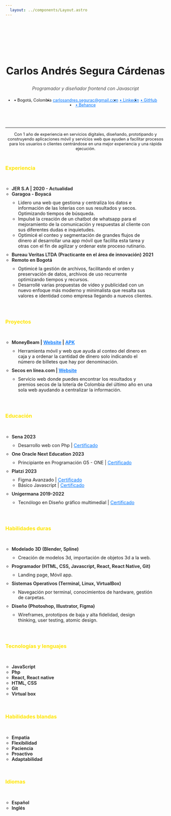 ```yaml
---
  layout: ../components/Layout.astro
---
```

<section class="container">
<header>

# Carlos Andrés Segura Cárdenas
## Programador y diseñador frontend con Javascript
- • Bogotá, Colombia
- <carlosandres.segurac@gmail.com>
- [• Linkedin](https://www.linkedin.com/in/casvaru/)
- [• GitHub](https://github.com/Casvaru)
- [• Behance](https://www.behance.net/casvaru)
</header>


---

  Con 1 año de experiencia en  servicios digitales, diseñando, prototipando y construyendo aplicaciones móvil y servicios web que ayuden a facilitar procesos para los usuarios o clientes centrándose en una mejor experiencia y una rápida ejecución.

<div class='experience'>

  ### Experiencia

  - JER S.A | 2020 - Actualidad
  - Garagoa - Boyacá
    - Lidero una web que gestiona y centraliza los datos e  información de las loterías con sus resultados y secos. Optimizando tiempos de búsqueda.
    - Impulsé la creación de un chatbot de whatsapp para el mejoramiento de la comunicación y respuestas al cliente con sus diferentes dudas e inquietudes.
    - Optimicé el conteo y segmentación de grandes flujos de dinero al desarrollar una app móvil que  facilita esta tarea y otras con el fin de agilizar y ordenar este proceso rutinario.
  - Bureau Veritas LTDA (Practicante en el área de innovación) 2021
  - Remoto en Bogotá
    - Optimicé la gestión de archivos, facilitando el orden y preservación de datos, archivos de uso recurrente optimizando tiempos y recursos.
    - Desarrollé varias propuestas de vídeo y publicidad con un nuevo enfoque más moderno y minimalista que resalta sus valores e identidad como empresa llegando a nuevos clientes.
</div>
<div class='experience'>

  ### Proyectos
  - MoneyBeam | [Website](https://contadordinero.vercel.app) | [APK](https://drive.google.com/file/d/1OzJxMQslM4L7xtwMmD5-HVyByMsN6-Gn/view?usp=share_link)
    - Herramienta móvil y web que ayuda al conteo del dinero en caja y a ordenar la cantidad de dinero solo indicando el número de billetes que hay por denominación. 
  - Secos en línea.com | [Website](https://secosenlinea.com)
    - Servicio web donde puedes encontrar los resultados y premios secos de la lotería de Colombia del último año en una sola web ayudando a centralizar la información.
</div>
<div class='experience'>

  ### Educación
  - Sena 2023
    - Desarrollo web con Php | <a target="_blank" href="./senaDesarrolloWebConPhp.pdf">Certificado</a>
  - One Oracle Next Education 2023
    - Principiante en Programación G5 - ONE | <a target="_blank" href="https://app.aluracursos.com/degree/certificate/77010deb-64c6-44b4-ae3c-d339cad763d6">Certificado</a>
  - Platzi 2023
    - Figma Avanzado | <a target="_blank" href="https://platzi.com/p/casvaru/curso/2582-figma-avanzado/diploma/detalle/">Certificado</a>
    - Básico Javascript  | <a target="_blank" href="https://platzi.com/p/casvaru/curso/1814-basico-javascript/diploma/detalle/">Certificado</a>
  - Unigermana 2019-2022
    - Tecnólogo en Diseño gráfico multimedial | <a target="_blank" href="./unigermanaDisenoGrafico.jpg">Certificado</a>
  
</div>
<div class='experience'>

  ### Habilidades duras
  - Modelado 3D (Blender, Spline)
    - Creación de modelos 3d, importación de objetos 3d a la web.
  - Programador (HTML, CSS, Javascript, React, React Native, Git)
    - Landing page, Móvil app.
  - Sistemas Operativos (Terminal, Linux, VirtualBox)
    - Navegación por terminal, conocimientos de hardware, gestión de carpetas.
  - Diseño (Photoshop, Illustrator, Figma)
    - Wireframes, prototipos de baja y alta fidelidad, design thinking, user testing, atomic design.
  
</div>
<div class='experience'>

  ### Tecnologías y lenguajes
  - JavaScript
  - Php
  - React, React native
  - HTML, CSS
  - Git
  - Virtual box

  
</div>
<div class='experience'>

  ### Habilidades blandas
  - Empatia
  - Flexibilidad
  - Paciencia
  - Proactivo
  - Adaptabilidad

  
</div>
<div class='experience'>

  ### Idiomas
  - Español
  - Inglés

  
</div>
</section>
<style>
  .container{
    padding-top: 90px;
    max-width: 65ch;
    margin:0 auto;
    text-align: center;
  }
  hr{
    margin:10px 0px;
  }
  a{
    color: #0075FF;
  }
  h1{
    font-size:2rem;
  }
  h2{
    font-style:italic;
    font-weight: 300;
    font-size:.9rem;
  }
  .container header ul{
    display: flex;
    justify-content: center;
    flex-wrap:wrap;
    padding:7px 0px;
  }
  .container header ul li{
    font-size:.8rem;
    padding: 0px 2px;
  }
  p{ 
    font-size:.8rem;
  }
  h3{
    text-align:left;
    padding:20px 0px;
    color: #FFE500;
  }
  .experience ul{
    font-size:.8rem;
    text-align: left;
    margin: 0px 20px;
    padding: 10px 0px;
  }
  .experience ul li{
    list-style: circle;
    font-size:.9rem;
    font-weight: 600;
  }
  .experience ul li ul li{
    font-weight:normal;
    font-size:.9rem;
  }
</style>
